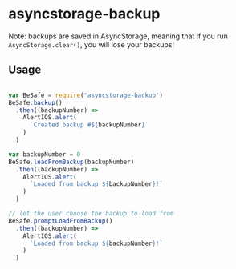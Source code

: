 # asyncstorage-backup

Note: backups are saved in AsyncStorage, meaning that if you run ``AsyncStorage.clear()``, you will lose your backups!

## Usage

```js

var BeSafe = require('asyncstorage-backup')
BeSafe.backup()
  .then((backupNumber) =>
    AlertIOS.alert(
      `Created backup #${backupNumber}`
    )
  )

var backupNumber = 0
BeSafe.loadFromBackup(backupNumber)
  .then((backupNumber) =>
    AlertIOS.alert(
      `Loaded from backup ${backupNumber}!`
    )
  )

// let the user choose the backup to load from
BeSafe.promptLoadFromBackup()
  .then((backupNumber) =>
    AlertIOS.alert(
      `Loaded from backup ${backupNumber}!`
    )
  )

```
